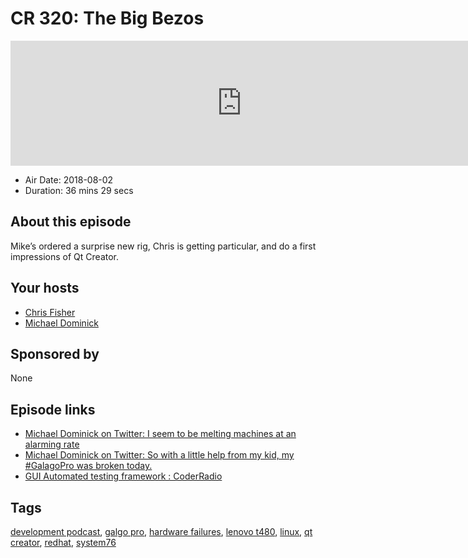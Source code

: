 # CR 320: The Big Bezos

<iframe src="https://player.fireside.fm/v2/MLf2ZzhC+yJd9NBfz?theme=dark" width="740" height="200" frameborder="0" scrolling="no"></iframe>

* Air Date: 2018-08-02
* Duration: 36 mins 29 secs

## About this episode

Mike’s ordered a surprise new rig, Chris is getting particular, and do a first impressions of Qt Creator.

## Your hosts
* [Chris Fisher](https://coder.show/hosts/chrislas)
* [Michael Dominick](https://coder.show/hosts/michael)

## Sponsored by

None



## Episode links

  * [Michael Dominick on Twitter: I seem to be melting machines at an alarming rate ](https://twitter.com/dominucco/status/1022829329842098177?ref_src=twsrc%5Etfw "Michael Dominick on Twitter: I seem to be melting machines at an alarming rate ")
  * [Michael Dominick on Twitter: So with a little help from my kid, my #GalagoPro was broken today. ](https://twitter.com/dominucco/status/1023009490042597377?ref_src=twsrc%5Etfw "Michael Dominick on Twitter: So with a little help from my kid, my #GalagoPro was broken today. ")
  * [GUI Automated testing framework : CoderRadio](https://www.reddit.com/r/CoderRadio/comments/9351g4/gui_automated_testing_framework/ "GUI Automated testing framework : CoderRadio")



## Tags

[development podcast](https://coder.show/tags/development%20podcast), [galgo pro](https://coder.show/tags/galgo%20pro), [hardware failures](https://coder.show/tags/hardware%20failures), [lenovo t480](https://coder.show/tags/lenovo%20t480), [linux](https://coder.show/tags/linux), [qt creator](https://coder.show/tags/qt%20creator), [redhat](https://coder.show/tags/redhat), [system76](https://coder.show/tags/system76)